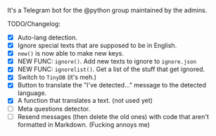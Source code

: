 It's a Telegram bot for the @python group maintained by the admins.

TODO/Changelog:
- [x] Auto-lang detection.
- [x] Ignore special texts that are supposed to be in English.
- [x] `new()` is now able to make new keys.
- [x] NEW FUNC: `ignore()`. Add new texts to ignore to `ignore.json`
- [x] NEW FUNC: `ignorelist()`. Get a list of the stuff that get ignored.
- [x] Switch to `TinyDB` (it's meh.)
- [x] Button to translate the "I've detected..." message to the detected language.
- [x] A function that translates a text. (not used yet)
- [ ] Meta questions detector.
- [ ] Resend messages (then delete the old ones) with code that aren't formatted in Markdown. (Fucking annoys me)

